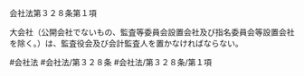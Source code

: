 会社法第３２８条第１項

大会社（公開会社でないもの、監査等委員会設置会社及び指名委員会等設置会社を除く。）は、監査役会及び会計監査人を置かなければならない。

#会社法
#会社法/第３２８条
#会社法/第３２８条/第１項
